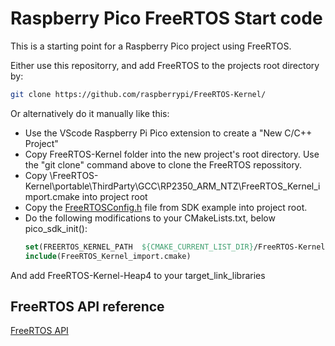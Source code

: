 # Raspberry Pico FreeRTOS Start code 

This is a starting point for a Raspberry Pico project using FreeRTOS. 

Either use this repositorry, and add FreeRTOS to the projects root directory by:

```bash
git clone https://github.com/raspberrypi/FreeRTOS-Kernel/
```

Or alternatively do it manually like this:

- Use the VScode Raspberry Pi Pico extension to create a "New C/C++ Project"
- Copy FreeRTOS-Kernel folder into the new project's root directory. Use the "git clone" command above to clone the FreeRTOS repossitory.
- Copy \FreeRTOS-Kernel\portable\ThirdParty\GCC\RP2350_ARM_NTZ\FreeRTOS_Kernel_import.cmake into project root
- Copy the [FreeRTOSConfig.h](https://github.com/raspberrypi/pico-examples/tree/master/freertos) file from SDK example into project root. 
- Do the following modifications to your CMakeLists.txt, below pico_sdk_init():
    ```CMake
    set(FREERTOS_KERNEL_PATH  ${CMAKE_CURRENT_LIST_DIR}/FreeRTOS-Kernel CACHE STRING "" FORCE )
    include(FreeRTOS_Kernel_import.cmake)
    ```
And add FreeRTOS-Kernel-Heap4 to your target_link_libraries

## FreeRTOS API reference

[FreeRTOS API](https://www.freertos.org/Documentation/02-Kernel/04-API-references/01-Task-creation/00-TaskHandle)
